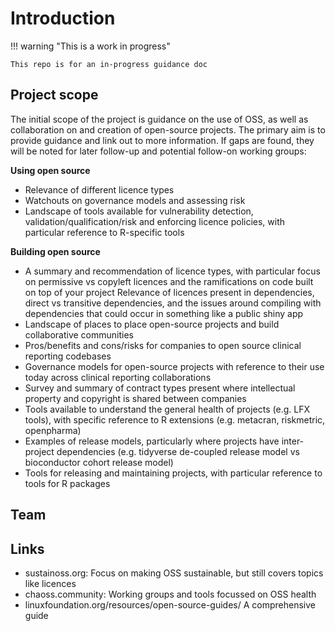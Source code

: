 # Introduction

!!! warning "This is a work in progress"

    This repo is for an in-progress guidance doc

## Project scope

The initial scope of the project is guidance on the use of OSS, as well as collaboration on and creation of open-source projects. The primary aim is to provide guidance and link out to more information. If gaps are found, they will be noted for later follow-up and potential follow-on working groups:

**Using open source**

* Relevance of different licence types
* Watchouts on governance models and assessing risk
* Landscape of tools available for vulnerability detection, validation/qualification/risk and enforcing licence policies, with particular reference to R-specific tools

**Building open source**

* A summary and recommendation of licence types, with particular focus on permissive vs copyleft licences and the ramifications on code built on top of your project
Relevance of licences present in dependencies, direct vs transitive dependencies, and the issues around compiling with dependencies that could occur in something like a public shiny app
* Landscape of places to place open-source projects and build collaborative communities
* Pros/benefits and cons/risks for companies to open source clinical reporting codebases
* Governance models for open-source projects with reference to their use today across clinical reporting collaborations
* Survey and summary of contract types present where intellectual property and copyright is shared between companies
* Tools available to understand the general health of projects (e.g. LFX tools), with specific reference to R extensions (e.g. metacran, riskmetric, openpharma)
* Examples of release models, particularly where projects have inter-project dependencies (e.g. tidyverse de-coupled release model vs bioconductor cohort release model)
* Tools for releasing and maintaining projects, with particular reference to tools for R packages

## Team



## Links

- sustainoss.org: Focus on making OSS sustainable, but still covers topics like licences 
- chaoss.community: Working groups and tools focussed on OSS health
- linuxfoundation.org/resources/open-source-guides/ A comprehensive guide




